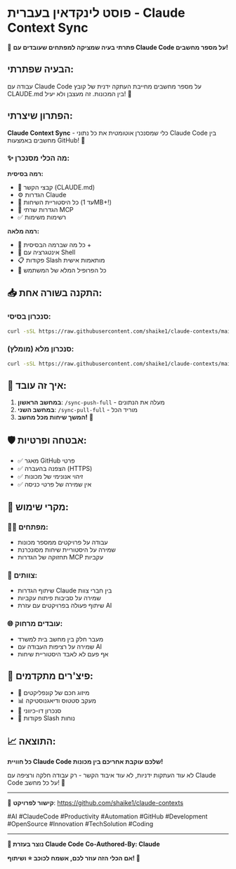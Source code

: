 # פוסט לינקדאין בעברית - Claude Context Sync

🚀 **פתרתי בעיה שמציקה למפתחים שעובדים עם Claude Code על מספר מחשבים!**

## הבעיה שפתרתי:
עבודה עם Claude Code על מספר מחשבים מחייבת העתקה ידנית של קובץ CLAUDE.md בין המכונות. זה מעצבן ולא יעיל! 😤

## הפתרון שיצרתי:
**Claude Context Sync** - כלי שמסנכרן אוטומטית את כל נתוני Claude Code בין מחשבים באמצעות GitHub! 🔄

### ✨ מה הכלי מסנכרן:

**רמה בסיסית:**
- 📝 קבצי הקשר (CLAUDE.md) 
- ⚙️ הגדרות Claude
- 💬 כל היסטוריית השיחות (עד 1MB+!)
- 🔌 הגדרות שרתי MCP
- ✅ רשימות משימות

**רמה מלאה:**
- 🌟 כל מה שברמה הבסיסית + 
- 🐚 אינטגרציה עם Shell
- 📋 פקודות Slash מותאמות אישית
- 🎯 כל הפרופיל המלא של המשתמש

## 📥 התקנה בשורה אחת:

### סנכרון בסיסי:
```bash
curl -sSL https://raw.githubusercontent.com/shaike1/claude-contexts/main/install.sh | bash -s -- https://github.com/YOUR_USERNAME/YOUR_REPO
```

### סנכרון מלא (מומלץ):
```bash
curl -sSL https://raw.githubusercontent.com/shaike1/claude-contexts/main/install-full.sh | bash -s -- https://github.com/YOUR_USERNAME/YOUR_REPO full
```

## 🎯 איך זה עובד:
1. **במחשב הראשון**: `/sync-push-full` - מעלה את הנתונים
2. **במחשב השני**: `/sync-pull-full` - מוריד הכל
3. **המשך שיחות מכל מחשב!** 🎉

## 🛡️ אבטחה ופרטיות:
- ✅ מאגר GitHub פרטי
- ✅ הצפנה בהעברה (HTTPS)
- ✅ זיהוי אנונימי של מכונות
- ✅ אין שמירה של פרטי כניסה

## 💪 מקרי שימוש:

### 👨‍💻 מפתחים:
- עבודה על פרויקטים ממספר מכונות
- שמירה על היסטוריית שיחות מסונכרנת
- תחזוקה של הגדרות MCP עקביות

### 🏢 צוותים:
- שיתוף הגדרות Claude בין חברי צוות
- שמירה על סביבות פיתוח עקביות
- שיתוף פעולה בפרויקטים עם עזרת AI

### 🌐 עובדים מרחוק:
- מעבר חלק בין מחשב בית למשרד
- שמירה על רציפות העבודה עם AI
- אף פעם לא לאבד היסטוריית שיחות

## 🔧 פיצ'רים מתקדמים:
- 🤖 מיזוג חכם של קונפליקטים
- 📊 מעקב סטטוס ודיאגנוסטיקה
- 🔄 סנכרון דו-כיווני
- 📱 פקודות Slash נוחות

## 📈 התוצאה:
**כל חוויית Claude Code שלכם עוקבת אחריכם בין מכונות!** 

לא עוד העתקות ידניות, לא עוד איבוד הקשר - רק עבודה חלקה ורציפה עם Claude Code על כל מחשב! 🌟

---

🔗 **קישור לפרויקט**: https://github.com/shaike1/claude-contexts

#AI #ClaudeCode #Productivity #Automation #GitHub #Development #OpenSource #Innovation #TechSolution #Coding

---

**🎯 נוצר בעזרת Claude Code**
**Co-Authored-By: Claude**

**אם הכלי הזה עוזר לכם, אשמח לכוכב ⭐ ושיתוף! 🚀**